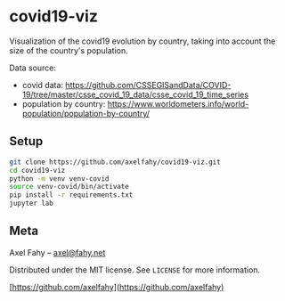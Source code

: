 # covid19-viz

Visualization of the covid19 evolution by country, taking into account the size of the country's population.

Data source:

- covid data: https://github.com/CSSEGISandData/COVID-19/tree/master/csse_covid_19_data/csse_covid_19_time_series
- population by country: https://www.worldometers.info/world-population/population-by-country/

## Setup

```sh
git clone https://github.com/axelfahy/covid19-viz.git
cd covid19-viz
python -m venv venv-covid
source venv-covid/bin/activate
pip install -r requirements.txt
jupyter lab
```

## Meta

Axel Fahy – axel@fahy.net

Distributed under the MIT license. See ``LICENSE`` for more information.

[https://github.com/axelfahy](https://github.com/axelfahy)
